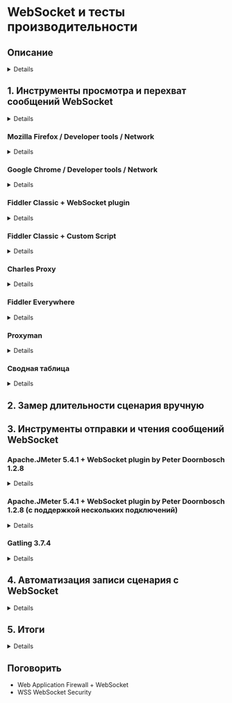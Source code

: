 # WebSocket и тесты производительности

## Описание
<details>  
Протокол WebSocket добавил интерактивности веб-приложениям и стал встречаться всё чаще и чаще в работе инженера. С разными сочетаниями протоколов и форматов, например, STOMP + JSON или свой протокол + protobuf.

Я расскажу про инструменты работы с WebSocket.

Как посмотреть отправляемые и получаемые сообщения. Как удобнее измерять длительность процесса, который использует WebSocket. Как изучать взаимосвязи запросов и ответов. Как работать с WebSocket из инструментов нагрузки. Как реализовать поддержку нескольких подключений одновременно.

Вы узнаете про преимущества и недостатки инструментов работы с WebSocket из моего опыта, опыта аудитории и сможете поделиться своей историей
</details>

## 1. Инструменты просмотра и перехват сообщений WebSocket
<details>
  
- Browser / Developer tools / Network 
  - Mozilla Firefox
  - Google Chrome
- Fiddler Classic + WebSocket plugin
- Fiddler Classic + Custom Script
- Charles Proxy
- Fiddler Everywhere

</details>

### Mozilla Firefox / Developer tools / Network
<details>
</details>

### Google Chrome / Developer tools / Network
<details>
</details>

### Fiddler Classic + WebSocket plugin
<details>
  
  - https://github.com/Nezrahm/FiddlerWebSocket (2017)
  - Free
  - Windows, .NET
  
</details>

### Fiddler Classic + Custom Script
<details>
  
  - https://docs.telerik.com/fiddlercore/api/fiddler.websocket
  - https://github.com/polarnik/Fiddler.4.OnWebSocketMessage
  - https://github.com/engineforce/InspectWebSocket
  - Free
  - Windows, .NET
  
</details>

### Charles Proxy
<details>
  
  - https://www.charlesproxy.com/
  - $70 = $60 (one licence) + $10 (tax, 20% NDS)
  
</details>

### Fiddler Everywhere
<details>
  
  - https://www.telerik.com/download/fiddler-everywhere
  - $12 per month = $10 per month (one licence) + $2 (tax, 20% NDS)
  
</details>

### Proxyman
<details>
  
  - https://proxyman.io/
  - $69 = $59 (one standard licence) + ~$10 (tax, 20% NDS)
  
</details>

### Сводная таблица
<details>
</details>

## 2. Замер длительности сценария вручную


## 3. Инструменты отправки и чтения сообщений WebSocket

### Apache.JMeter 5.4.1 + WebSocket plugin by Peter Doornbosch 1.2.8

<details>
  
#### Подключение к WebSocket в Apache.JMeter

#### Отправка сообщения

#### Чтение сообщения

#### ! Ожидание нужного ответа

#### ! Пропуск ненужных ответов

#### Поддержка подключения Ping/Pong

#### Закрытие подключения клиентом

#### ! Обработка ошибки неожиданного закрытия подключения сервером
  
</details>


### Apache.JMeter 5.4.1 + WebSocket plugin by Peter Doornbosch 1.2.8 (с поддержкой нескольких подключений)

<details>

#### ! Сборка плагина

#### ! Добавление плагина в проект с jmeter-maven-plugin 2.9.*

#### Активация поддержки нескольких подключений

#### Указание имени подключения

#### Подключение к WebSocket с указанием имени сокета

#### Отправка сообщения с указанием имени сокета

#### Чтение сообщения с указанием имени сокета

</details>

### Gatling 3.7.4

<details>

#### Подключение к WebSocket с указанием имени сокета

#### Отправка сообщения с указанием имени сокета

#### Чтение сообщения с указанием имени сокета

</details>


## 4. Автоматизация записи сценария с WebSocket

<details>
</details>

  
## 5. Итоги

<details>
</details>

## Поговорить

- Web Application Firewall + WebSocket
- WSS WebSocket Security

